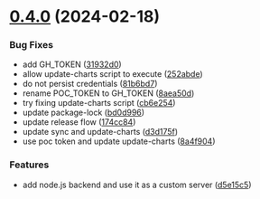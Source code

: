 # [0.4.0](https://github.com/niyowski/poc-semantic-release/compare/v0.3.0...v0.4.0) (2024-02-18)


### Bug Fixes

* add GH_TOKEN ([31932d0](https://github.com/niyowski/poc-semantic-release/commit/31932d05737efce1cee3aecb5fea928d1b371990))
* allow update-charts script to execute ([252abde](https://github.com/niyowski/poc-semantic-release/commit/252abdec687981651ccb4810e57f978baad9a923))
* do not persist credentials ([81b6bd7](https://github.com/niyowski/poc-semantic-release/commit/81b6bd724c29659520dc43171689644dba46ed99))
* rename POC_TOKEN to GH_TOKEN ([8aea50d](https://github.com/niyowski/poc-semantic-release/commit/8aea50de630687332135e89aab7f323bf79540ab))
* try fixing update-charts script ([cb6e254](https://github.com/niyowski/poc-semantic-release/commit/cb6e254c3a8dbec305a069959c7e9755b1563070))
* update package-lock ([bd0d996](https://github.com/niyowski/poc-semantic-release/commit/bd0d996c7081e5c5746f5ed8244ca208530f1f71))
* update release flow ([174cc84](https://github.com/niyowski/poc-semantic-release/commit/174cc8471d0bf5d9fb311676d6f6717cdc3cb408))
* update sync and update-charts ([d3d175f](https://github.com/niyowski/poc-semantic-release/commit/d3d175f4a5d87925e9d850ec68d29a88e8c0dbba))
* use poc token and update update-charts ([8a4f904](https://github.com/niyowski/poc-semantic-release/commit/8a4f9044f6e06e32f1e6963fad6aeeab8bd8c515))


### Features

* add node.js backend and use it as a custom server ([d5e15c5](https://github.com/niyowski/poc-semantic-release/commit/d5e15c5f53e3510d9fc0fc984aebe13966cef907))
